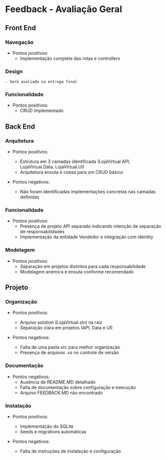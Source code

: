 # Feedback - Avaliação Geral

## Front End
### Navegação
  * Pontos positivos:
    - Implementação completa das rotas e controllers

### Design
    - Será avaliado na entrega final

### Funcionalidade
  * Pontos positivos:
    - CRUD Implementado

## Back End
### Arquitetura
  * Pontos positivos:
    - Estrutura em 3 camadas identificada (LojaVirtual.API, LojaVirtual.Data, LojaVirtual.UI)
    - Arquitetura enxuta e coesa para um CRUD básico

  * Pontos negativos:
    - Não foram identificadas implementações concretas nas camadas definidas

### Funcionalidade
  * Pontos positivos:
    - Presença de projeto API separado indicando intenção de separação de responsabilidades
    - Implementação da entidade Vendedor e integração com Identity

### Modelagem
  * Pontos positivos:
    - Separação em projetos distintos para cada responsabilidade
    - Modelagem anemica e enxuta conforme recomendado

## Projeto
### Organização
  * Pontos positivos:
    - Arquivo solution (LojaVirtual.sln) na raiz
    - Separação clara em projetos (API, Data e UI)

  * Pontos negativos:
    - Falta de uma pasta src para melhor organização
    - Presença de arquivos .vs no controle de versão

### Documentação
  * Pontos negativos:
    - Ausência de README.MD detalhado
    - Falta de documentação sobre configuração e execução
    - Arquivo FEEDBACK.MD não encontrado

### Instalação
  * Pontos positivos:
    - Implementação do SQLite
    - Seeds e migrations automáticas
    
  * Pontos negativos:    
    - Falta de instruções de instalação e configuração
